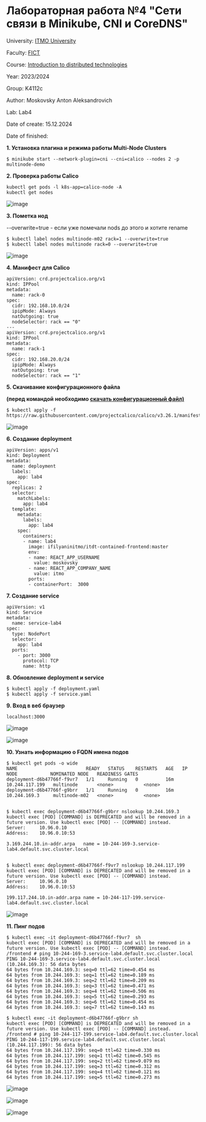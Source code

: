 # Лабораторная работа №4 "Сети связи в Minikube, CNI и CoreDNS"

University: [ITMO University](https://itmo.ru/ru/)

Faculty: [FICT](https://fict.itmo.ru)

Course: [Introduction to distributed technologies](https://github.com/itmo-ict-faculty/introduction-to-distributed-technologies)

Year: 2023/2024

Group: K4112с

Author: Moskovsky Anton Aleksandrovich

Lab: Lab4

Date of create: 15.12.2024

Date of finished: 

**1. Установка плагина и режима работы Multi-Node Clusters**
```
$ minikube start --network-plugin=cni --cni=calico --nodes 2 -p multinode-demo
```
**2. Проверка работы Calico**

```
kubectl get pods -l k8s-app=calico-node -A
kubectl get nodes
```
![image](https://github.com/user-attachments/assets/406b19c6-5cb3-49e5-9ed1-88bdc2e7872d)


**3. Пометка нод** 

--overwrite=true - если уже помечали nods до этого и хотите rename

```
$ kubectl label nodes multinode-m02 rack=1 --overwrite=true
$ kubectl label nodes multinode rack=0 --overwrite=true 
```
![image](https://github.com/user-attachments/assets/6eebac28-b55a-4ca4-9f68-175be2e31175)


**4. Манифест для Calico**

```
apiVersion: crd.projectcalico.org/v1
kind: IPPool
metadata:
  name: rack-0
spec:
  cidr: 192.168.10.0/24
  ipipMode: Always
  natOutgoing: true
  nodeSelector: rack == "0"
---
apiVersion: crd.projectcalico.org/v1
kind: IPPool
metadata:
  name: rack-1
spec:
  cidr: 192.168.20.0/24
  ipipMode: Always
  natOutgoing: true
  nodeSelector: rack == "1"
```

**5. Скачивание конфигурационного файла**

**(перед командой необходимо [скачать конфигурационный файл)](https://github.com/projectcalico/calico/blob/master/manifests/calicoctl.yaml)**
```
$ kubectl apply -f https://raw.githubusercontent.com/projectcalico/calico/v3.26.1/manifests/calico.yaml
```
![image](https://github.com/user-attachments/assets/06461263-5430-4809-a6c1-7f90efe99c70)

**6. Создание deployment**
```
apiVersion: apps/v1
kind: Deployment
metadata:
  name: deployment
  labels:
    app: lab4
spec:
  replicas: 2
  selector: 
    matchLabels:
      app: lab4
  template:
    metadata:
      labels:
        app: lab4
    spec:
      containers:
      - name: lab4
        image: ifilyaninitmo/itdt-contained-frontend:master
        env:
        - name: REACT_APP_USERNAME
          value: moskovsky
        - name: REACT_APP_COMPANY_NAME
          value: itmo
        ports:
        - containerPort:  3000

```

**7. Создание service**
```
apiVersion: v1
kind: Service
metadata:
  name: service-lab4
spec:
  type: NodePort
  selector:
    app: lab4
  ports:
    - port: 3000
      protocol: TCP
      name: http
```

**8. Обновление deployment и service**
```
$ kubectl apply -f deployment.yaml
$ kubectl apply -f service.yaml
```

**9. Вход в веб браузер**
```
localhost:3000
```

![image](https://github.com/user-attachments/assets/709596e3-2859-4bff-9348-694cc1d3d93f)

![image](https://github.com/user-attachments/assets/e597cfda-3318-4e70-9d1b-05487586340c)


**10. Узнать информацию о FQDN имена подов**
```
$ kubectl get pods -o wide
NAME                         READY   STATUS    RESTARTS   AGE   IP               NODE            NOMINATED NODE   READINESS GATES
deployment-d6b47766f-f9vr7   1/1     Running   0          16m   10.244.117.199   multinode       <none>           <none>
deployment-d6b47766f-g9brr   1/1     Running   0          16m   10.244.169.3     multinode-m02   <none>           <none>


$ kubectl exec deployment-d6b47766f-g9brr nslookup 10.244.169.3 
kubectl exec [POD] [COMMAND] is DEPRECATED and will be removed in a future version. Use kubectl exec [POD] -- [COMMAND] instead.
Server:		10.96.0.10
Address:	10.96.0.10:53

3.169.244.10.in-addr.arpa	name = 10-244-169-3.service-lab4.default.svc.cluster.local


$ kubectl exec deployment-d6b47766f-f9vr7 nslookup 10.244.117.199
kubectl exec [POD] [COMMAND] is DEPRECATED and will be removed in a future version. Use kubectl exec [POD] -- [COMMAND] instead.
Server:		10.96.0.10
Address:	10.96.0.10:53

199.117.244.10.in-addr.arpa	name = 10-244-117-199.service-lab4.default.svc.cluster.local
```

![image](https://github.com/user-attachments/assets/e6a5140e-bad2-466d-af22-7053a912fe44)


**11. Пинг подов**
```
$ kubectl exec -it deployment-d6b47766f-f9vr7  sh
kubectl exec [POD] [COMMAND] is DEPRECATED and will be removed in a future version. Use kubectl exec [POD] -- [COMMAND] instead.
/frontend # ping 10-244-169-3.service-lab4.default.svc.cluster.local
PING 10-244-169-3.service-lab4.default.svc.cluster.local (10.244.169.3): 56 data bytes
64 bytes from 10.244.169.3: seq=0 ttl=62 time=0.454 ms
64 bytes from 10.244.169.3: seq=1 ttl=62 time=0.189 ms
64 bytes from 10.244.169.3: seq=2 ttl=62 time=0.209 ms
64 bytes from 10.244.169.3: seq=3 ttl=62 time=0.471 ms
64 bytes from 10.244.169.3: seq=4 ttl=62 time=0.506 ms
64 bytes from 10.244.169.3: seq=5 ttl=62 time=0.293 ms
64 bytes from 10.244.169.3: seq=6 ttl=62 time=0.454 ms
64 bytes from 10.244.169.3: seq=7 ttl=62 time=0.143 ms

$ kubectl exec -it deployment-d6b47766f-g9brr sh
kubectl exec [POD] [COMMAND] is DEPRECATED and will be removed in a future version. Use kubectl exec [POD] -- [COMMAND] instead.
/frontend # ping 10-244-117-199.service-lab4.default.svc.cluster.local
PING 10-244-117-199.service-lab4.default.svc.cluster.local (10.244.117.199): 56 data bytes
64 bytes from 10.244.117.199: seq=0 ttl=62 time=0.330 ms
64 bytes from 10.244.117.199: seq=1 ttl=62 time=0.545 ms
64 bytes from 10.244.117.199: seq=2 ttl=62 time=9.079 ms
64 bytes from 10.244.117.199: seq=3 ttl=62 time=0.312 ms
64 bytes from 10.244.117.199: seq=4 ttl=62 time=0.121 ms
64 bytes from 10.244.117.199: seq=5 ttl=62 time=0.273 ms
```
![image](https://github.com/user-attachments/assets/87a23847-8f90-43a3-b86a-657d43866469)

![image](https://github.com/user-attachments/assets/cd175231-076e-4842-8cdf-f6f56c988f64)

![image](https://github.com/user-attachments/assets/4c381822-fb44-4286-8a20-59091027b1c4)




